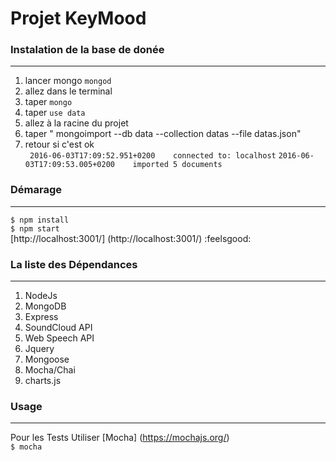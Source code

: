 # Projet KeyMood 
### Instalation de la base de donée
-----------------------------------------
 1. lancer mongo ```mongod```
 2. allez dans le terminal
 3. taper ``mongo``
 4. taper ```use data```
 5. allez  à la racine du  projet 
 6. taper " mongoimport --db data --collection datas --file datas.json"
 7. retour si c'est ok  
  `
  2016-06-03T17:09:52.951+0200    connected to: localhost`
   `2016-06-03T17:09:53.005+0200    imported 5 documents
 `
 
### Démarage
----------------------------
```$ npm install```  
```$ npm start```  
[http://localhost:3001/] (http://localhost:3001/) :feelsgood:  

### La liste des Dépendances
---------------------------------
1. NodeJs
2. MongoDB
3. Express 
4. SoundCloud API
5. Web Speech API
6. Jquery
7. Mongoose
8. Mocha/Chai
9. charts.js

### Usage
------------------------
Pour les Tests Utiliser [Mocha] (https://mochajs.org/)  
``$ mocha``